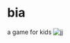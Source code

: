 # bia
a game for kids
![jj](https://user-images.githubusercontent.com/81354428/201503059-aed6a7e3-28a7-4da6-9f27-79004b155cf6.PNG)
